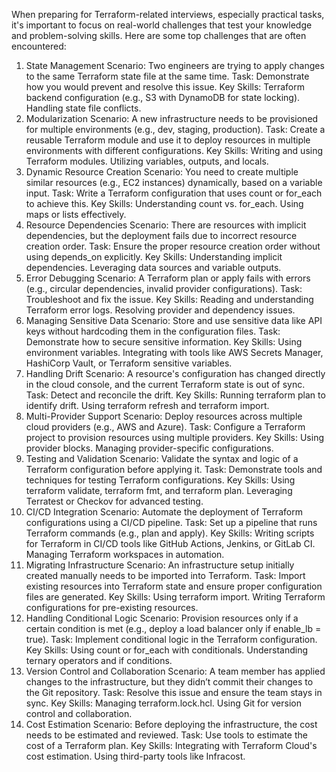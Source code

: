 When preparing for Terraform-related interviews, especially practical tasks, it's important to focus on real-world challenges that test your knowledge and problem-solving skills. Here are some top challenges that are often encountered:

1. State Management
Scenario: Two engineers are trying to apply changes to the same Terraform state file at the same time.
Task: Demonstrate how you would prevent and resolve this issue.
Key Skills:
Terraform backend configuration (e.g., S3 with DynamoDB for state locking).
Handling state file conflicts.
2. Modularization
Scenario: A new infrastructure needs to be provisioned for multiple environments (e.g., dev, staging, production).
Task: Create a reusable Terraform module and use it to deploy resources in multiple environments with different configurations.
Key Skills:
Writing and using Terraform modules.
Utilizing variables, outputs, and locals.
3. Dynamic Resource Creation
Scenario: You need to create multiple similar resources (e.g., EC2 instances) dynamically, based on a variable input.
Task: Write a Terraform configuration that uses count or for_each to achieve this.
Key Skills:
Understanding count vs. for_each.
Using maps or lists effectively.
4. Resource Dependencies
Scenario: There are resources with implicit dependencies, but the deployment fails due to incorrect resource creation order.
Task: Ensure the proper resource creation order without using depends_on explicitly.
Key Skills:
Understanding implicit dependencies.
Leveraging data sources and variable outputs.
5. Error Debugging
Scenario: A Terraform plan or apply fails with errors (e.g., circular dependencies, invalid provider configurations).
Task: Troubleshoot and fix the issue.
Key Skills:
Reading and understanding Terraform error logs.
Resolving provider and dependency issues.
6. Managing Sensitive Data
Scenario: Store and use sensitive data like API keys without hardcoding them in the configuration files.
Task: Demonstrate how to secure sensitive information.
Key Skills:
Using environment variables.
Integrating with tools like AWS Secrets Manager, HashiCorp Vault, or Terraform sensitive variables.
7. Handling Drift
Scenario: A resource's configuration has changed directly in the cloud console, and the current Terraform state is out of sync.
Task: Detect and reconcile the drift.
Key Skills:
Running terraform plan to identify drift.
Using terraform refresh and terraform import.
8. Multi-Provider Support
Scenario: Deploy resources across multiple cloud providers (e.g., AWS and Azure).
Task: Configure a Terraform project to provision resources using multiple providers.
Key Skills:
Using provider blocks.
Managing provider-specific configurations.
9. Testing and Validation
Scenario: Validate the syntax and logic of a Terraform configuration before applying it.
Task: Demonstrate tools and techniques for testing Terraform configurations.
Key Skills:
Using terraform validate, terraform fmt, and terraform plan.
Leveraging Terratest or Checkov for advanced testing.
10. CI/CD Integration
Scenario: Automate the deployment of Terraform configurations using a CI/CD pipeline.
Task: Set up a pipeline that runs Terraform commands (e.g., plan and apply).
Key Skills:
Writing scripts for Terraform in CI/CD tools like GitHub Actions, Jenkins, or GitLab CI.
Managing Terraform workspaces in automation.
11. Migrating Infrastructure
Scenario: An infrastructure setup initially created manually needs to be imported into Terraform.
Task: Import existing resources into Terraform state and ensure proper configuration files are generated.
Key Skills:
Using terraform import.
Writing Terraform configurations for pre-existing resources.
12. Handling Conditional Logic
Scenario: Provision resources only if a certain condition is met (e.g., deploy a load balancer only if enable_lb = true).
Task: Implement conditional logic in the Terraform configuration.
Key Skills:
Using count or for_each with conditionals.
Understanding ternary operators and if conditions.
13. Version Control and Collaboration
Scenario: A team member has applied changes to the infrastructure, but they didn’t commit their changes to the Git repository.
Task: Resolve this issue and ensure the team stays in sync.
Key Skills:
Managing terraform.lock.hcl.
Using Git for version control and collaboration.
14. Cost Estimation
Scenario: Before deploying the infrastructure, the cost needs to be estimated and reviewed.
Task: Use tools to estimate the cost of a Terraform plan.
Key Skills:
Integrating with Terraform Cloud's cost estimation.
Using third-party tools like Infracost.
